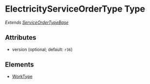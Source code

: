 # ElectricityServiceOrderType Type

*Extends [ServiceOrderTypeBase](../ServiceOrder_r41/ServiceOrderTypeBase.md)*

## Attributes

- version (optional; default: `r36`)

## Elements

- [WorkType](WorkType.md)